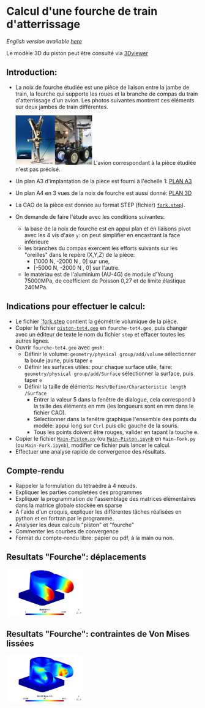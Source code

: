 
# Calcul d'une fourche de train d'atterrissage 
*English version available [here](fork_readme.md)*

Le modèle 3D du piston peut être consulté via [3Dviewer](https://3dviewer.net#model=https://raw.githubusercontent.com/luclaurent/SILEX-light/main/calculs/landing_gear_fork/fork.step)
  
## Introduction:

*   La noix de fourche étudiée est une pièce de liaison entre la jambe de train, la fourche qui supporte les roues et la branche de compas du train d'atterrissage d'un avion. Les photos suivantes montrent ces éléments sur deux jambes de train différentes.
      
    <img src="../misc/jambe_de_train.png" alt="jambe_de_train" width="200"/>
    L'avion correspondant à la pièce étudiée n'est pas précisé. 

*   Un plan A3 d'implantation de la pièce est fourni à l'échelle 1: [PLAN A3](../misc/Plan_fourche_A3.pdf)   
*   Un plan A4 en 3 vues de la noix de fourche est aussi donné: [PLAN 3D](../misc/fourch.jpg)  
*   La CAO de la pièce est donnée au format STEP (fichier) [`fork.step`](landing_gear_fork/fork.step)). 
*   On demande de faire l'étude avec les conditions suivantes:



    *   la base de la noix de fourche est en appui plan et en liaisons pivot avec les 4 vis d'axe `y`: on peut simplifier en encastrant la face inférieure 
    *   les branches du compas exercent les efforts suivants sur les "oreilles" dans le repère (X,Y,Z) de la pièce:   
         *   [1000 N, -2000 N , 0] sur une,
         *   [-5000 N, -2000 N , 0] sur l'autre.  
    *   le matériau est de l'aluminium (AU-4G) de module d'Young 75000MPa, de coefficient de Poisson 0,27 et de limite élastique 240MPa.  
          
## Indications pour effectuer le calcul: 
    
* Le fichier [`fork.step](landing_gear_fork/fork.step) contient la géométrie volumique de la pièce.  
* Copier le fichier [`piston-tet4.geo`](piston/piston-tet4.geo) en `fourche-tet4.geo`,  puis changer avec un éditeur de texte le nom du fichier `step` et effacer toutes les autres lignes. 
*   Ouvrir `fourche-tet4.geo` avec `gmsh`:
    *   Définir le volume:   `geometry/physical group/add/volume` sélectionner la boule jaune, puis taper `e`
    *   Définir les surfaces utiles: pour chaque surface utile, faire:  `geometry/physical group/add/Surface` sélectionner la surface, puis taper `e`  
    *   Définir la taille de éléments: `Mesh/Define/Characteristic length /Surface`  
        * Entrer la valeur 5 dans la fenêtre de dialogue, cela correspond à la taille des éléments en mm (les longueurs sont en mm dans le fichier CAO).
        * Sélectionner dans la fenêtre graphique l'ensemble des points du modèle: appui long sur `Ctrl` puis clic gauche de la souris.
        * Tous les points doivent être rouges, valider en tapant la touche e. 
*   Copier le fichier [`Main-Piston.py`](piston/Main-Piston.py) (ou [`Main-Piston.ipynb`](piston/Main-Piston.ipynb) en  `Main-Fork.py` (ou `Main-Fork.ipynb`), modifier ce fichier puis lancer le calcul.
*   Effectuer une analyse rapide de convergence des résultats. 



## Compte-rendu  
*   Rappeler la formulation du tétraèdre à 4 nœuds. 
*    Expliquer les parties completées des programmes
*    Expliquer la programmation de l'assemblage des matrices élémentaires dans la matrice globale stockée en sparse
*    A l'aide d'un croquis, expliquer les différentes tâches réalisées en python et en fortran par le programme.
*    Analyser les deux calculs "piston" et "fourche"
*    Commenter les courbes de convergence
*    Format du compte-rendu libre: papier ou pdf, à la main ou non. 
 
## Resultats "Fourche": déplacements

<img src="../misc/resultats-fourche-disp.png" alt="resultats-fourche-disp" width="200"/>

## Resultats "Fourche": contraintes de Von Mises lissées

<img src="../misc/resultats-fourche-VMlissee.png" alt="resultats-fourche-VMlissee" width="200"/>